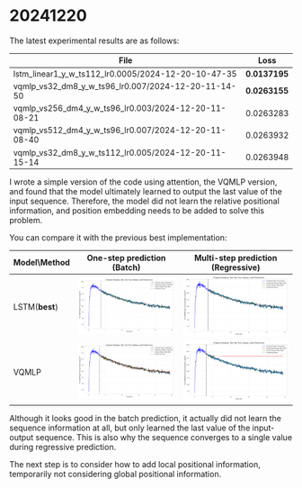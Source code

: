 # 20241220

The latest experimental results are as follows:

| File                                                  |      Loss |
|-------------------------------------------------------|-----------|
| lstm_linear1_y_w_ts112_lr0.0005/2024-12-20-10-47-35   | **0.0137195** |
| vqmlp_vs32_dm8_y_w_ts96_lr0.007/2024-12-20-11-14-50   | **0.0263155** |
| vqmlp_vs256_dm4_y_w_ts96_lr0.003/2024-12-20-11-08-21  | 0.0263283 |
| vqmlp_vs512_dm4_y_w_ts96_lr0.007/2024-12-20-11-08-40  | 0.0263932 |
| vqmlp_vs32_dm8_y_w_ts112_lr0.005/2024-12-20-11-15-14  | 0.0263948 |

I wrote a simple version of the code using attention, the VQMLP version, and found that the model ultimately learned to output the last value of the input sequence. Therefore, the model did not learn the relative positional information, and position embedding needs to be added to solve this problem.

You can compare it with the previous best implementation:

| Model\Method | One-step prediction (Batch) | Multi-step prediction (Regressive) |
| -------------- | --------------------------- | ---------------------------------- |
| LSTM(**best**) | ![alt](./images/20241220/lstm_predict_batch_y_w.png) | ![alt](./images/20241220/lstm_predict_regressive_y_w.png) |
| VQMLP | ![alt](./images/20241220/vqmlp_predict_batch_y_w.png) | ![alt](./images/20241220/vqmlp_predict_regressive_y_w.png) |

Although it looks good in the batch prediction, it actually did not learn the sequence information at all, but only learned the last value of the input-output sequence. This is also why the sequence converges to a single value during regressive prediction.

The next step is to consider how to add local positional information, temporarily not considering global positional information.
